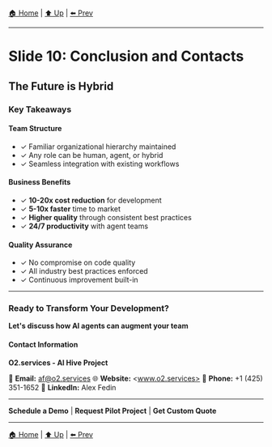 [🏠 Home](../slide-deck.md) | [⬆️ Up](../slide-deck.md) | [⬅️ Prev](slide-09-complex-example.md)

---

# Slide 10: Conclusion and Contacts

## The Future is Hybrid

### Key Takeaways

#### Team Structure

- ✓ Familiar organizational hierarchy maintained
- ✓ Any role can be human, agent, or hybrid
- ✓ Seamless integration with existing workflows

#### Business Benefits

- ✓ **10-20x cost reduction** for development
- ✓ **5-10x faster** time to market
- ✓ **Higher quality** through consistent best practices
- ✓ **24/7 productivity** with agent teams

#### Quality Assurance

- ✓ No compromise on code quality
- ✓ All industry best practices enforced
- ✓ Continuous improvement built-in

---

### Ready to Transform Your Development?

**Let's discuss how AI agents can augment your team**

#### Contact Information

**O2.services - AI Hive Project**

📧 **Email:** <af@o2.services>
🌐 **Website:** <www.o2.services>
📱 **Phone:** +1 (425) 351-1652
💼 **LinkedIn:** Alex Fedin

---

**Schedule a Demo** | **Request Pilot Project** | **Get Custom Quote**

---

[🏠 Home](../slide-deck.md) | [⬆️ Up](../slide-deck.md) | [⬅️ Prev](slide-09-complex-example.md)
